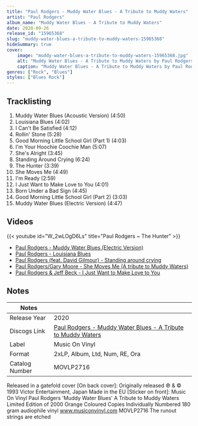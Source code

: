 ```yaml
---
title: "Paul Rodgers - Muddy Water Blues - A Tribute to Muddy Waters"
artist: "Paul Rodgers"
album_name: "Muddy Water Blues - A Tribute to Muddy Waters"
date: 2020-09-26
release_id: "15965368"
slug: "muddy-water-blues-a-tribute-to-muddy-waters-15965368"
hideSummary: true
cover:
    image: "muddy-water-blues-a-tribute-to-muddy-waters-15965368.jpg"
    alt: "Muddy Water Blues - A Tribute to Muddy Waters by Paul Rodgers"
    caption: "Muddy Water Blues - A Tribute to Muddy Waters by Paul Rodgers"
genres: ["Rock", "Blues"]
styles: ["Blues Rock"]
---
```


## Tracklisting
1. Muddy Water Blues (Acoustic Version) (4:50)
2. Louisiana Blues (4:02)
3. I Can't Be Satisfied (4:12)
4. Rollin' Stone (5:28)
5. Good Morning Little School Girl (Part 1) (4:03)
6. I'm Your Hoochie Coochie Man (5:07)
7. She's Alright (3:45)
8. Standing Around Crying (6:24)
9. The Hunter (3:39)
10. She Moves Me (4:49)
11. I'm Ready (2:59)
12. I Just Want to Make Love to You (4:01)
13. Born Under a Bad Sign (4:45)
14. Good Morning Little School Girl (Part 2) (3:03)
15. Muddy Water Blues (Electric Version) (4:47)

## Videos
{{< youtube id="W_2wLOgD6Ls" title="Paul Rodgers ~ The Hunter" >}}
- [Paul Rodgers - Muddy Water Blues (Electric Version)](https://www.youtube.com/watch?v=jzqq1FrvBKo)
- [Paul Rodgers - Louisiana Blues](https://www.youtube.com/watch?v=pfAYIW0nArs)
- [Paul Rodgers (feat. David Gilmour) - Standing around crying](https://www.youtube.com/watch?v=Qj1t95ijlUM)
- [Paul Rodgers/Gary Moore - She Moves Me (A tribute to Muddy Waters)](https://www.youtube.com/watch?v=_XfTUR_vaQ0)
- [Paul Rodgers & Jeff Beck - I Just Want to Make Love to You](https://www.youtube.com/watch?v=yhPnsWZRF0k)


## Notes

| Notes          |             |
| ---------------| ----------- |
| Release Year   | 2020 |
| Discogs Link   | [Paul Rodgers - Muddy Water Blues - A Tribute to Muddy Waters](https://www.discogs.com/release/15965368-Paul-Rodgers-Muddy-Water-Blues-A-Tribute-to-Muddy-Waters) |
| Label          | Music On Vinyl |
| Format         | 2xLP, Album, Ltd, Num, RE, Ora |
| Catalog Number | MOVLP2716 |

Released in a gatefold cover  [On back cover]: Originally released ℗ & © 1993 Victor Entertainment, Japan  Made in the EU  [Sticker on front]: Music On Vinyl Paul Rodgers 'Muddy Water Blues' A Tribute to Muddy Waters Limited Edition of 2000 Orange Coloured Copies Individually Numbered 180 gram audiophile vinyl www.musiconvinyl.com   MOVLP2716  The runout strings are etched

